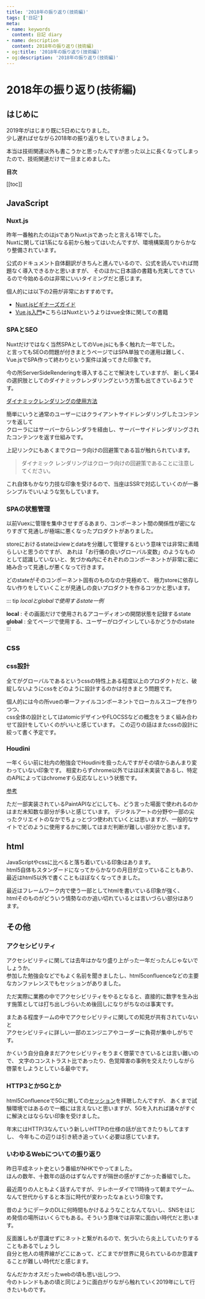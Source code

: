 ```yaml
---
title: '2018年の振り返り(技術編)'
tags: ['日記']
meta:
- name: keywords
  content: 日記 diary
- name: description
  content: 2018年の振り返り(技術編)
- og:title: '2018年の振り返り(技術編)'
- og:description: '2018年の振り返り(技術編)'
---
```



# 2018年の振り返り(技術編)

## はじめに
2019年がはじまり既に5日めになりました。  
少し遅ればせながら2018年の振り返りをしていきましょう。

本当は技術関連以外も書こうかと思ったんですが思った以上に長くなってしまったので、技術関連だけで一旦まとめました。

**目次**

[[toc]]

## JavaScript
### Nuxt.js
昨年一番触れたのはjsでありNuxt.jsであったと言える1年でした。  
Nuxtに関しては1系になる前から触ってはいたんですが、環境構築周りからかなり整備されています。  

公式のドキュメント自体翻訳がきちんと進んでいるので、公式を読んでいれば問題なく導入できるかと思いますが、
そのほかに日本語の書籍も充実してきているので今始めるのは非常にいいタイミングだと感じます。

個人的には以下の2冊が非常におすすめです。

+ [Nuxt.jsビギナーズガイド](https://www.amazon.co.jp/Nuxt-js%E3%83%93%E3%82%AE%E3%83%8A%E3%83%BC%E3%82%BA%E3%82%AC%E3%82%A4%E3%83%89%E2%80%95Vue-js-%E3%83%99%E3%83%BC%E3%82%B9%E3%81%AE%E3%83%95%E3%83%AC%E3%83%BC%E3%83%A0%E3%83%AF%E3%83%BC%E3%82%AF%E3%81%AB%E3%82%88%E3%82%8B%E3%82%B7%E3%83%B3%E3%82%B0%E3%83%AB%E3%83%9A%E3%83%BC%E3%82%B8%E3%82%A2%E3%83%97%E3%83%AA%E3%82%B1%E3%83%BC%E3%82%B7%E3%83%A7%E3%83%B3%E9%96%8B%E7%99%BA-%E8%8A%B1%E8%B0%B7-%E6%8B%93%E7%A3%A8/dp/4863542569/ref=sr_1_1?ie=UTF8&qid=1546609026&sr=8-1&keywords=Nuxt)
+ [Vue.js入門](https://www.amazon.co.jp/Vue-js%E5%85%A5%E9%96%80-%E5%9F%BA%E7%A4%8E%E3%81%8B%E3%82%89%E5%AE%9F%E8%B7%B5%E3%82%A2%E3%83%97%E3%83%AA%E3%82%B1%E3%83%BC%E3%82%B7%E3%83%A7%E3%83%B3%E9%96%8B%E7%99%BA%E3%81%BE%E3%81%A7-%E5%B7%9D%E5%8F%A3-%E5%92%8C%E4%B9%9F/dp/4297100916/ref=sr_1_3?ie=UTF8&qid=1546609026&sr=8-3&keywords=Nuxt)※こちらはNuxtというよりはvue全体に関しての書籍


### SPAとSEO
Nuxtだけではなく当然SPAとしてのVue.jsにも多く触れた一年でした。  
と言ってもSEOの問題が付きまとうページではSPA単独での運用は難しく、Vue.jsでSPA作って終わりという案件は減ってきた印象です。

今の所ServerSideRenderingを導入することで解決をしていますが、
新しく第4の選択肢としてのダイナミックレンダリングという方策も出てきているようです。

[ダイナミックレンダリングの使用方法](https://developers.google.com/search/docs/guides/dynamic-rendering?hl=ja)

簡単にいうと通常のユーザーにはクライアントサイドレンダリングしたコンテンツを返して  
クローラにはサーバーからレンダラを経由し、サーバーサイドレンダリングされたコンテンツを返す仕組みです。

上記リンクにもあくまでクローラ向けの回避策である旨が触れられています。

>ダイナミック レンダリングはクローラ向けの回避策であることに注意してください。

これ自体もかなり力技な印象を受けるので、当座はSSRで対応していくのが一番シンプルでいいような気もしています。

### SPAの状態管理
以前Vuexに管理を集中させすぎるあまり、コンポーネント間の関係性が密になりすぎて見通しが極端に悪くなったプロダクトがありました。

storeにおけるstateはviewとdataを分離して管理するという意味では非常に素晴らしいと思うのですが、
あれは「お行儀の良いグローバル変数」のようなものとして認識していないと、気づかぬ内にそれぞれのコンポーネントが非常に密に絡み合って見通しが悪くなって行きます。

どのstateがそのコンポーネント固有のものなのか見極めて、
極力storeに依存しない作りをしていくことが見通しの良いプロダクトを作るコツかと思います。

::: tip
*localとglobalで使用するstate一例*

**local** : その画面だけで使用されるアコーディオンの開閉状態を記録するstate  
**global** : 全てページで使用する、ユーザーがログインしているかどうかのstate
:::

## css

### css設計
全てがグローバルであるというcssの特性上ある程度以上のプロダクトだと、破綻しないようにcssをどのように設計するのかは付きまとう問題です。  

個人的には今の所vueの単一ファイルコンポーネントでローカルスコープを作りつつ、  
css全体の設計としてはatomicデザインやFLOCSSなどの概念をうまく組み合わせて設計をしていくのがいいと感じています。
この辺りの話はまたcssの設計に絞って書く予定です。

### Houdini

一年くらい前に社内の勉強会でHoudiniを扱ったんですがその頃からあんまり変わっていない印象です。
相変わらずchrome以外ではほぼ未実装であるし、特定のAPIによってはchromeすら反応なしという状態です。

[参考](https://ishoudinireadyyet.com/)

ただ一部実装されているPaintAPIなどにしても、どう言った場面で使われるのかはまだ未知数な部分が多いと感じています。
デジタルアートの分野や一部の尖ったクリエイトのなかでちょっとづつ使われていくとは思いますが、一般的なサイトでどのように使用するかに関してはまだ判断が難しい部分かと思います。  

## html
JavaScriptやcssに比べると落ち着いている印象はあります。  
html5自体もスタンダードになってからかなりの月日が立っていることもあり、最近はhtml5以外で書くこともほぼなくなってきました。

最近はフレームワーク内で使う一部としてhtmlを書いている印象が強く、  
htmlそのものがどういう情勢なのか追い切れているとは言いづらい部分はあります。


## その他
### アクセシビリティ
アクセシビリティに関しては去年はかなり盛り上がった一年だったんじゃないでしょうか。  
参加した勉強会などでもよく名前を聞きましたし、html5confluenceなどの主要なカンファレンスでもセッションがありました。

ただ実際に業務の中でアクセシビリティをやるとなると、直接的に数字を生み出す施策としては打ち出しづらいため後回しになりがちなのは事実です。  

またある程度チームの中でアクセシビリティに関しての知見が共有されていないと  
アクセシビリティに詳しい一部のエンジニアやコーダーに負荷が集中しがちです。  

かくいう自分自身まだアクセシビリティをうまく啓蒙できているとは言い難いので、
文字のコンストラスト比であったり、色覚障害の事例を交えたりしながら啓蒙をしようとしている最中です。 

### HTTP3とか5Gとか
html5Confluenceで5Gに関しての[セッション](https://www.slideshare.net/dynamis/httpp-and-5g-fixed1)を拝聴したんですが、
あくまで試験環境ではあるので一概には言えないと思いますが、5Gを入れれば諸々がすぐに解決とはならない印象を受けました。

年末にはHTTP/3なんていう新しいHTTPの仕様の話が出てきたりもしてますし、
今年もこの辺りは引き続き追っていく必要は感じています。

### いわゆるWebについての振り返り
昨日平成ネット史という番組がNHKでやってました。  
ほんの数年、十数年の話のはずなんですが隔世の感がすごかった番組でした。

最近周りの人ともよく話すんですが、テレホーダイで11時待って朝までゲーム、
なんて世代からすると本当に時代が変わったなぁという印象です。

昔のようにデータのDLに何時間もかけるようなことなんてないし、SNSをはじめ発信の場所はいくらでもある。そういう意味では非常に面白い時代だと思います。

反面誰しもが意識せずにネットと繋がれるので、気づいたら炎上していたりすることもあるでしょうし  
自分と他人の境界線がどこにあって、どこまでが世界に見られているのか意識することが難しい時代だと感じます。

なんだかカオスだったwebの頃も思い出しつつ、  
今のトレンドもあの頃と同じように面白がりながら触れていく2019年にして行きたいものです。

